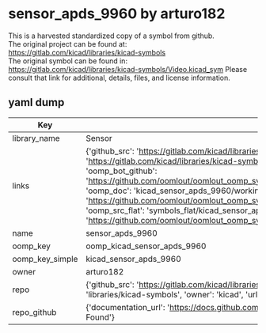 # sensor_apds_9960 by arturo182  
This is a harvested standardized copy of a symbol from github.  
The original project can be found at:  
https://gitlab.com/kicad/libraries/kicad-symbols  
The original symbol can be found in:
https://gitlab.com/kicad/libraries/kicad-symbols/Video.kicad_sym
Please consult that link for additional, details, files, and license information.  
## yaml dump  
| Key | Value |  
| --- | --- |  
| library_name | Sensor |  
| links | {'github_src': 'https://gitlab.com/kicad/libraries/kicad-symbols/Video.kicad_sym', 'github_src_repo': 'https://gitlab.com/kicad/libraries/kicad-symbols', 'oomp_bot': 'kicad_sensor_apds_9960/working', 'oomp_bot_github': 'https://github.com/oomlout/oomlout_oomp_symbol_bot/tree/main/kicad_sensor_apds_9960/working', 'oomp_doc': 'kicad_sensor_apds_9960/working', 'oomp_doc_github': 'https://github.com/oomlout/oomlout_oomp_symbol_doc/tree/main/kicad_sensor_apds_9960/working', 'oomp_src_flat': 'symbols_flat/kicad_sensor_apds_9960/working', 'oomp_src_flat_github': 'https://github.com/oomlout/oomlout_oomp_symbol_src/tree/main/kicad_sensor_apds_9960/working'} |  
| name | sensor_apds_9960 |  
| oomp_key | oomp_kicad_sensor_apds_9960 |  
| oomp_key_simple | kicad_sensor_apds_9960 |  
| owner | arturo182 |  
| repo | {'github_src': 'https://gitlab.com/kicad/libraries/kicad-symbols/Video.kicad_sym', 'name': 'libraries/kicad-symbols', 'owner': 'kicad', 'url': 'https://gitlab.com/kicad/libraries/kicad-symbols'} |  
| repo_github | {'documentation_url': 'https://docs.github.com/rest/repos/repos#get-a-repository', 'message': 'Not Found'} |  

